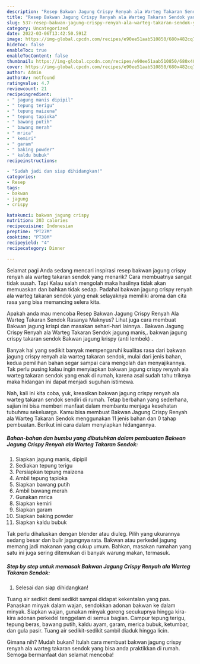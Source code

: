 ```yaml
---
description: "Resep Bakwan Jagung Crispy Renyah ala Warteg Takaran Sendok yang Enak , Enak"
title: "Resep Bakwan Jagung Crispy Renyah ala Warteg Takaran Sendok yang Enak , Enak"
slug: 537-resep-bakwan-jagung-crispy-renyah-ala-warteg-takaran-sendok-yang-enak-enak
category: Uncategorized
date: 2022-03-06T13:42:50.591Z
image: https://img-global.cpcdn.com/recipes/e90ee51aab510850/680x482cq70/bakwan-jagung-crispy-renyah-ala-warteg-takaran-sendok-foto-resep-utama.jpg
hideToc: false
enableToc: true
enableTocContent: false
thumbnail: https://img-global.cpcdn.com/recipes/e90ee51aab510850/680x482cq70/bakwan-jagung-crispy-renyah-ala-warteg-takaran-sendok-foto-resep-utama.jpg
cover: https://img-global.cpcdn.com/recipes/e90ee51aab510850/680x482cq70/bakwan-jagung-crispy-renyah-ala-warteg-takaran-sendok-foto-resep-utama.jpg
author: Admin
authorAv: notfound
ratingvalue: 4.7
reviewcount: 21
recipeingredient:
- " jagung manis dipipil"
- " tepung terigu"
- " tepung maizena"
- " tepung tapioka"
- " bawang putih"
- " bawang merah"
- " mrica"
- " kemiri"
- " garam"
- " baking powder"
- " kaldu bubuk"
recipeinstructions:

- "Sudah jadi dan siap dihidangkan!"
categories:
- Resep
tags:
- bakwan
- jagung
- crispy

katakunci: bakwan jagung crispy 
nutrition: 203 calories
recipecuisine: Indonesian
preptime: "PT27M"
cooktime: "PT30M"
recipeyield: "4"
recipecategory: Dinner

---
```



Selamat pagi Anda sedang mencari inspirasi resep bakwan jagung crispy renyah ala warteg takaran sendok yang menarik? Cara membuatnya sangat tidak susah. Tapi Kalau salah mengolah maka hasilnya tidak akan memuaskan dan bahkan tidak sedap. Padahal bakwan jagung crispy renyah ala warteg takaran sendok yang enak selayaknya memiliki aroma dan cita rasa yang bisa memancing selera kita.


Apakah anda mau mencoba Resep Bakwan Jagung Crispy Renyah Ala Warteg Takaran Sendok Rasanya Maknyus? Lihat juga cara membuat Bakwan jagung krispi dan masakan sehari-hari lainnya.. Bakwan Jagung Crispy Renyah ala Warteg Takaran Sendok jagung manis,. bakwan jagung crispy takaran sendok Bakwan jagung krispy (anti lembek) .

Banyak hal yang sedikit banyak mempengaruhi kualitas rasa dari bakwan jagung crispy renyah ala warteg takaran sendok, mulai dari jenis bahan, kedua pemilihan bahan segar sampai cara mengolah dan menyajikannya. Tak perlu pusing kalau ingin menyiapkan bakwan jagung crispy renyah ala warteg takaran sendok yang enak di rumah, karena asal sudah tahu triknya maka hidangan ini dapat menjadi suguhan istimewa.


Nah, kali ini kita coba, yuk, kreasikan bakwan jagung crispy renyah ala warteg takaran sendok sendiri di rumah. Tetap berbahan yang sederhana, sajian ini bisa memberi manfaat dalam membantu menjaga kesehatan tubuhmu sekeluarga. Kamu bisa membuat Bakwan Jagung Crispy Renyah ala Warteg Takaran Sendok menggunakan 11 jenis bahan dan 0 tahap pembuatan. Berikut ini cara dalam menyiapkan hidangannya.

<!--inarticleads1-->

##### Bahan-bahan dan bumbu yang dibutuhkan dalam pembuatan Bakwan Jagung Crispy Renyah ala Warteg Takaran Sendok:

1. Siapkan  jagung manis, dipipil
1. Sediakan  tepung terigu
1. Persiapkan  tepung maizena
1. Ambil  tepung tapioka
1. Siapkan  bawang putih
1. Ambil  bawang merah
1. Gunakan  mrica
1. Siapkan  kemiri
1. Siapkan  garam
1. Siapkan  baking powder
1. Siapkan  kaldu bubuk


Tak perlu dihaluskan dengan blender atau diuleg. Pilih yang ukurannya sedang besar dan bulir jagungnya rata. Bakwan atau perkedel jagung memang jadi makanan yang cukup umum. Bahkan, masakan rumahan yang satu ini juga sering ditemukan di banyak warung makan, termasuk. 

<!--inarticleads2-->

##### Step by step untuk memasak Bakwan Jagung Crispy Renyah ala Warteg Takaran Sendok:


1. Selesai dan siap dihidangkan!

Tuang air sedikit demi sedikit sampai didapat kekentalan yang pas. Panaskan minyak dalam wajan, sendokkan adonan bakwan ke dalam minyak. Siapkan wajan, gunakan minyak goreng secukupnya hingga kira-kira adonan perkedel tenggelam di semua bagian. Campur tepung terigu, tepung beras, bawang putih, kaldu ayam, garam, merica bubuk, ketumbar, dan gula pasir. Tuang air sedikit-sedikit sambil diaduk hingga licin. 

Gimana nih? Mudah bukan? Itulah cara membuat bakwan jagung crispy renyah ala warteg takaran sendok yang bisa anda praktikkan di rumah. Semoga bermanfaat dan selamat mencoba!
